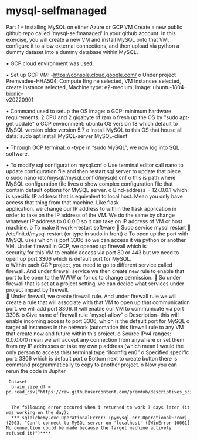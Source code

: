 # mysql-selfmanaged
Part 1 – Installing MySQL on either Azure or GCP VM
Create a new public github repo called 'mysql-selfmanaged' in your github account. In this exercise, you will create a new VM and install MySQL onto that VM, configure it to allow external connections, and then upload via python a dummy dataset into a dummy database within MySQL. 

•	GCP cloud environment was used.

•	Set up GCP VM:
    -https://console.cloud.google.com/
    o	Under project Premvadee-HHA504, Compute Engine selected, VM Instances selected, create instance selected, Machine type: e2-medium; image: ubuntu-1804-bionic-   
      v20220901

•	Command used to setup the OS image:
    o	GCP: minimum hardware requirements: 2 CPU and 2 gigabyte of ram
    o	fresh up the OS by "sudo apt-get update"
    o	GCP environment: ubuntu OS version 18 which default to MySQL version older version 5.7 
    o	install MySQL to this OS that house all data:'sudo apt install MySQL-server MySQL-client'

•	Through GCP terminal:
    o	-type in “sudo MySQL”, we now log into SQL software.

•	To modify sql configuration mysql.cnf 
  o	Use terminal editor call nano to update configuration file and then restart sql server to update that piece.  
  o	sudo nano  /etc/mysql//mysql.conf.d/mysqld.cnf
  o	this is path where MySQL configuration file lives
  o	show complex configuration file that contain default options for MySQL server.
  o	Bind-address =   127.0.0.1  which is specific IP address that is equivalent to local host.  Mean you only have access that thing from that machine. Like flask    
    application, we change our IP address to within the flask application in order to take on the IP address of the VM. We do the same by change whatever IP address to 
    0.0.0.0 so it can take on IP address of VM or host machine. 
  o	To make it work -restart software
      	Sudo service mysql restart
      	/etc/init.d/mysql restart  (or type in sudo in front)
  o	To open up the port with MySQL uses which is port 3306 so we can access it via python or another VM.  Under firewall in GCP, we opened up firewall which is       
    security for this VM to enable access via port 80 or 443 but we need to open up port 3306 which is default port for MySQL.  
  o Within each GCP project, you need to go to different service called firewall. And under firewall service we then create new rule to enable that port to be open to      the WWW or for us to change permission. 
   	So under firewall that is set at a project setting, we can decide what services under project impact by firewall.  
    	Under firewall, we create firewall rule. And under firewall rule we will create a rule that will associate with that VM to open up that communication port.  we 
      will add port 3306. It will enable our VM to communicate via port 3306.
    o	Give name of firewall rule “mysql-allow”
    o	Description- this will enable incoming access to port 3306, which is the default port for MySQL 
    o	target all instances in the network (automatice this firewall rule to any VM that create now and future within this project.
    o	Source IPv4 ranges: 0.0.0.0/0 mean we will accept any connection from anywhere or set them from my IP addresses or take my own p address (which mean I would the      only person to access this) terminal type  “ifconfig en0”
    o	Specified specific port: 3306 which is default port
    o	Bottom next to create button there is command programmatically to copy to another project.
    o	Now you can rerun the code in Jupiter
    
    
    -Dataset
      brain_size_df = pd.read_csv("https://raw.githubusercontent.com/premdub/descriptives_scipy/main/data/brain_size.csv")
      
      
      The following error occured when i returned to work 3 days later (it was working on the day):
      *** sqlalchemy.exc.OperationalError: (pymysql.err.OperationalError) (2003, "Can't connect to MySQL server on 'localhost' ([WinError 10061] No connection could be made because the target machine actively refused it)")****
      
      

